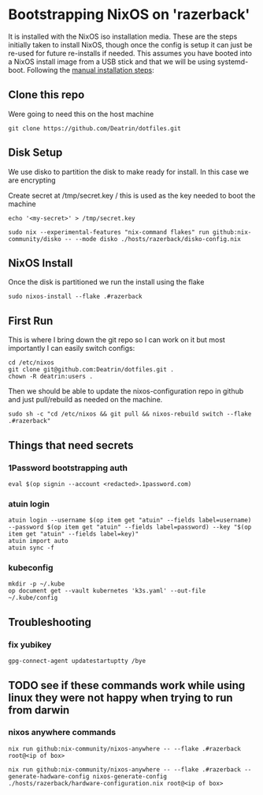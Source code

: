 # Bootstrapping NixOS on 'razerback'

It is installed with the NixOS iso installation media.  These are the steps initially taken to install NixOS, though once the config is setup it can just be re-used for future re-installs if needed. This assumes you have booted into a NixOS install image from a USB stick and that we will be using systemd-boot.  Following the [manual installation steps](https://nixos.org/manual/nixos/stable/index.html#sec-installation-manual):

## Clone this repo

Were going to need this on the host machine

```shell
git clone https://github.com/Deatrin/dotfiles.git
```

## Disk Setup

We use disko to partition the disk to make ready for install. In this case we are encrypting

Create secret at /tmp/secret.key / this is used as the key needed to boot the machine

```shell
echo '<my-secret>' > /tmp/secret.key
```

```shell
sudo nix --experimental-features "nix-command flakes" run github:nix-community/disko -- --mode disko ./hosts/razerback/disko-config.nix
```

## NixOS Install

Once the disk is partitioned we run the install using the flake

```shell
sudo nixos-install --flake .#razerback
```

## First Run

This is where I bring down the git repo so I can work on it but most importantly I can easily switch configs:

```shell
cd /etc/nixos
git clone git@github.com:Deatrin/dotfiles.git .
chown -R deatrin:users .
```

Then we should be able to update the nixos-configuration repo in github and just pull/rebuild as needed on the machine.

```shell
sudo sh -c "cd /etc/nixos && git pull && nixos-rebuild switch --flake .#razerback"
```

## Things that need secrets

### 1Password bootstrapping auth

```shell
eval $(op signin --account <redacted>.1password.com)
```

### atuin login

```shell
atuin login --username $(op item get "atuin" --fields label=username) --password $(op item get "atuin" --fields label=password) --key "$(op item get "atuin" --fields label=key)"
atuin import auto
atuin sync -f
```

### kubeconfig

```shell
mkdir -p ~/.kube
op document get --vault kubernetes 'k3s.yaml' --out-file ~/.kube/config
```

## Troubleshooting

### fix yubikey

```shell
gpg-connect-agent updatestartuptty /bye
```

## TODO see if these commands work while using linux they were not happy when trying to run from darwin

### nixos anywhere commands

```shell
nix run github:nix-community/nixos-anywhere -- --flake .#razerback root@<ip of box>
```

```shell
nix run github:nix-community/nixos-anywhere -- --flake .#razerback --generate-hadware-config nixos-generate-config ./hosts/razerback/hardware-configuration.nix root@<ip of box>
```
